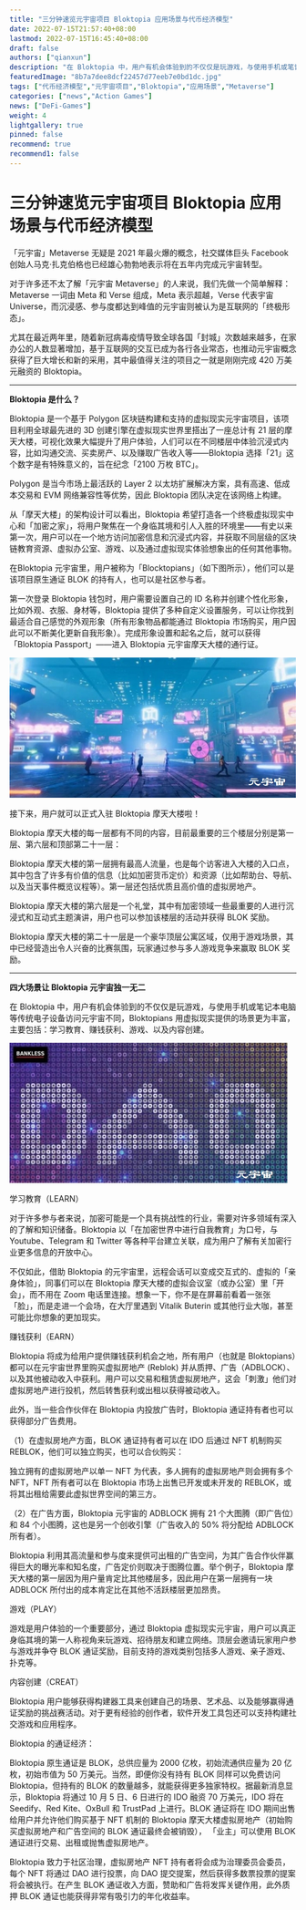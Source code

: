 ```yaml
---
title: "三分钟速览元宇宙项目 Bloktopia 应用场景与代币经济模型"
date: 2022-07-15T21:57:40+08:00
lastmod: 2022-07-15T16:45:40+08:00
draft: false
authors: ["qianxun"]
description: "在 Bloktopia 中，用户有机会体验到的不仅仅是玩游戏，与使用手机或笔记本电脑等传统电子设备访问元宇宙不同，Bloktopians 用虚拟现实提供的场景更为丰富，主要包括：学习教育、赚钱获利、游戏、以及内容创建。"
featuredImage: "8b7a7dee8dcf22457d77eeb7e0bd1dc.jpg"
tags: ["代币经济模型","元宇宙项目","Bloktopia","应用场景","Metaverse"]
categories: ["news","Action Games"]
news: ["DeFi-Games"]
weight: 4
lightgallery: true
pinned: false
recommend: true
recommend1: false
---
```




# 三分钟速览元宇宙项目 Bloktopia 应用场景与代币经济模型

「元宇宙」Metaverse 无疑是 2021 年最火爆的概念，社交媒体巨头 Facebook 创始人马克·扎克伯格也已经雄心勃勃地表示将在五年内完成元宇宙转型。

对于许多还不太了解「元宇宙 Metaverse」的人来说，我们先做一个简单解释：Metaverse 一词由 Meta 和 Verse 组成，Meta 表示超越，Verse 代表宇宙 Universe，而沉浸感、参与度都达到峰值的元宇宙则被认为是互联网的「终极形态」。

尤其在最近两年里，随着新冠病毒疫情导致全球各国「封城」次数越来越多，在家办公的人数显著增加，基于互联网的交互已成为各行各业常态，也推动元宇宙概念获得了巨大增长和新的采用，其中最值得关注的项目之一就是刚刚完成 420 万美元融资的 Bloktopia。

------

**Bloktopia 是什么？**

Bloktopia 是一个基于 Polygon 区块链构建和支持的虚拟现实元宇宙项目，该项目利用全球最先进的 3D 创建引擎在虚拟现实世界里搭出了一座总计有 21 层的摩天大楼，可视化效果大幅提升了用户体验，人们可以在不同楼层中体验沉浸式内容，比如沟通交流、买卖房产、以及赚取广告收入等——Bloktopia 选择「21」这个数字是有特殊意义的，旨在纪念「2100 万枚 BTC」。

Polygon 是当今市场上最活跃的 Layer 2 以太坊扩展解决方案，具有高速、低成本交易和 EVM 网络兼容性等优势，因此 Bloktopia 团队决定在该网络上构建。

从「摩天大楼」的架构设计可以看出，Bloktopia 希望打造各一个终极虚拟现实中心和「加密之家」，将用户聚焦在一个身临其境和引人入胜的环境里——有史以来第一次，用户可以在一个地方访问加密信息和沉浸式内容，并获取不同层级的区块链教育资源、虚拟办公室、游戏、以及通过虚拟现实体验想象出的任何其他事物。

在Bloktopia 元宇宙里，用户被称为「Blocktopians」（如下图所示），他们可以是该项目原生通证 BLOK 的持有人，也可以是社区参与者。

第一次登录 Bloktopia 钱包时，用户需要设置自己的 ID 名称并创建个性化形象，比如外观、衣服、身材等，Bloktopia 提供了多种自定义设置服务，可以让你找到最适合自己感觉的外观形象（所有形象物品都能通过 Bloktopia 市场购买，用户因此可以不断美化更新自我形象）。完成形象设置和起名之后，就可以获得「Bloktopia Passport」——进入 Bloktopia 元宇宙摩天大楼的通行证。



![](8b7a7dee8dcf22457d77eeb7e0bd1dc.jpg)



接下来，用户就可以正式入驻 Bloktopia 摩天大楼啦！

Bloktopia 摩天大楼的每一层都有不同的内容，目前最重要的三个楼层分别是第一层、第六层和顶部第二十一层：

Bloktopia 摩天大楼的第一层拥有最高人流量，也是每个访客进入大楼的入口点，其中包含了许多有价值的信息（比如加密货币定价）和资源（比如帮助台、导航、以及当天事件概览议程等）。第一层还包括优质且高价值的虚拟房地产。

Bloktopia 摩天大楼的第六层是一个礼堂，其中有加密领域一些最重要的人进行沉浸式和互动式主题演讲，用户也可以参加该楼层的活动并获得 BLOK 奖励。

Bloktopia 摩天大楼的第二十一层是一个豪华顶层公寓区域，仅用于游戏场景，其中已经营造出令人兴奋的比赛氛围，玩家通过参与多人游戏竞争来赢取 BLOK 奖励。

------

**四大场景让 Bloktopia 元宇宙独一无二**

在 Bloktopia 中，用户有机会体验到的不仅仅是玩游戏，与使用手机或笔记本电脑等传统电子设备访问元宇宙不同，Bloktopians 用虚拟现实提供的场景更为丰富，主要包括：学习教育、赚钱获利、游戏、以及内容创建。



![](43beb83c9f81d147e004c8453053816.jpg)



学习教育（LEARN）

对于许多参与者来说，加密可能是一个具有挑战性的行业，需要对许多领域有深入的了解和知识储备。Bloktopia 以「在加密世界中进行自我教育」为口号，与 Youtube、Telegram 和 Twitter 等各种平台建立关联，成为用户了解有关加密行业更多信息的开放中心。

不仅如此，借助 Bloktopia 的元宇宙里，远程会话可以变成交互式的、虚拟的「亲身体验」，同事们可以在 Bloktopia 摩天大楼的虚拟会议室（或办公室）里「开会」，而不用在 Zoom 电话里连接。想象一下，你不是在屏幕前看着一张张「脸」，而是走进一个会场，在大厅里遇到 Vitalik Buterin 或其他行业大咖，甚至可能比你想象的更加现实。



赚钱获利（EARN）

Bloktopia 将成为给用户提供赚钱获利机会之地，所有用户（也就是 Bloktopians）都可以在元宇宙世界里购买虚拟房地产 (Reblok) 并从质押、广告（ADBLOCK）、以及其他被动收入中获利。用户可以交易和租赁虚拟房地产，这会「刺激」他们对虚拟房地产进行投机，然后转售获利或出租以获得被动收入。

此外，当一些合作伙伴在 Bloktopia 内投放广告时，Bloktopia 通证持有者也可以获得部分广告费用。

（1）在虚拟房地产方面，BLOK 通证持有者可以在 IDO 后通过 NFT 机制购买 REBLOK，他们可以独立购买，也可以合伙购买：

独立拥有的虚拟房地产以单一 NFT 为代表，多人拥有的虚拟房地产则会拥有多个 NFT，NFT 所有者可以在 Bloktopia 市场上出售已开发或未开发的 REBLOK，或将其出租给需要此虚拟世界空间的第三方。

（2）在广告方面，Bloktopia 元宇宙的 ADBLOCK 拥有 21 个大图腾（即广告位）和 84 个小图腾，这也是另一个创收引擎（广告收入的 50% 将分配给 ADBLOCK 所有者）。

Bloktopia 利用其高流量和参与度来提供可出租的广告空间，为其广告合作伙伴赢得巨大的曝光率和知名度，广告定价则取决于图腾位置。举个例子，Bloktopia 摩天大楼的第一层因为用户量肯定比其他楼层多，因此用户在第一层拥有一块 ADBLOCK 所付出的成本肯定比在其他不活跃楼层更加昂贵。



游戏（PLAY）

游戏是用户体验的一个重要部分，通过 Bloktopia 虚拟现实元宇宙，用户可以真正身临其境的第一人称视角来玩游戏、招待朋友和建立网络。顶层会邀请玩家用户参与游戏并争夺 BLOK 通证奖励，目前支持的游戏类别包括多人游戏、亲子游戏、扑克等。



内容创建（CREAT）

Bloktopia 用户能够获得构建器工具来创建自己的场景、艺术品、以及能够赢得通证奖励的挑战赛活动。对于更有经验的创作者，软件开发工具包还可以支持构建社交游戏和应用程序。

Bloktopia 的通证经济：

Bloktopia 原生通证是 BLOK，总供应量为 2000 亿枚，初始流通供应量为 20 亿枚，初始市值为 50 万美元。当然，即便你没有持有 BLOK 同样可以免费访问 Bloktopia，但持有的 BLOK 的数量越多，就能获得更多独家特权。据最新消息显示，Bloktopia 将通过 10 月 5 日、6 日进行的 IDO 融资 70 万美元，IDO 将在 Seedify、Red Kite、OxBull 和 TrustPad 上进行。BLOK 通证将在 IDO 期间出售给用户并允许他们购买基于 NFT 机制的 Bloktopia 摩天大楼虚拟房地产（初始购买虚拟房地产和广告空间的 BLOK 通证最终会被销毁）， 「业主」可以使用 BLOK 通证进行交易、出租或抛售虚拟房地产。

Bloktopia 致力于社区治理，虚拟房地产 NFT 持有者将会成为治理委员会委员，每个 NFT 将通过 DAO 进行投票，向 DAO 提交提案，然后获得多数票投票的提案将会被执行。在产生 BLOK 通证收入方面，赞助和广告将发挥关键作用，此外质押 BLOK 通证也能获得非常有吸引力的年化收益率。